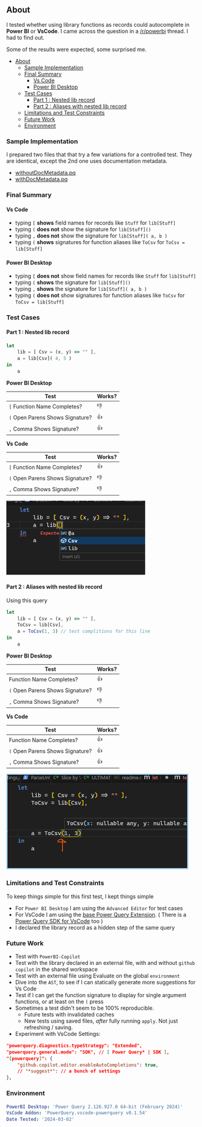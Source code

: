 ## About

I tested whether using library functions as records could autocomplete in **Power BI** or **VsCode**. I came across the question in a [/r/powerbi](https://www.reddit.com/r/PowerBI/comments/1b43ces/comment/kszlqqr/?utm_source=share&utm_medium=web2x&context=3) thread. I had to find out.

Some of the results were expected, some surprised me. 

- [About](#about)
  - [Sample Implementation](#sample-implementation)
  - [Final Summary](#final-summary)
    - [Vs Code](#vs-code)
    - [Power BI Desktop](#power-bi-desktop)
  - [Test Cases](#test-cases)
    - [Part 1 : Nested lib record](#part-1--nested-lib-record)
    - [Part 2 : Aliases with nested lib record](#part-2--aliases-with-nested-lib-record)
  - [Limitations and Test Constraints](#limitations-and-test-constraints)
  - [Future Work](#future-work)
  - [Environment](#environment)

### Sample Implementation 

I prepared two files that that try a few variations for a controlled test. They are identical, except the 2nd one uses documentation metadata.

- [withoutDocMetadata.pq](./Test-Nested-LibFunctions-For-Completion.pq)
- [withDocMetadata.pq](./Test-Nested-LibFunctions-For-Completion-withDocstringsMetadata.pq)

### Final Summary

#### Vs Code

- typing `[` **shows** field names for records like `Stuff` for `lib[Stuff]`
- typing `(` **does not** show the signature for `lib[Stuff]()`
- typing `,` **does not** show the signature for `lib[Stuff]( a, b )`
- typing `(` **shows** signatures for function aliases like `ToCsv` for `ToCsv = lib[Stuff]`

#### Power BI Desktop

- typing `[` **does not** show field names for records like `Stuff` for `lib[Stuff]`
- typing `(` **shows** the signature for `lib[Stuff]()`
- typing `,` **shows** the signature for `lib[Stuff]( a, b )`
- typing `(` **does not** show signatures for function aliases like `ToCsv` for `ToCsv = lib[Stuff]`

### Test Cases

#### Part 1 : Nested lib record

```ts
let 
    lib = [ Csv = (x, y) => "" ],
    a = lib[Csv]( 4, 5 )
in 
    a
```

**Power BI Desktop**

| Test                             | Works? |
| -------------------------------- | ------ |
| `[` Function Name Completes?     | 👎      |
| `(` Open Parens Shows Signature? | 👍      |
| `,` Comma Shows Signature?       | 👍      |

**Vs Code**

| Test                             | Works? |
| -------------------------------- | ------ |
| `[` Function Name Completes?     | 👍      |
| `(` Open Parens Shows Signature? | 👎      |
| `,` Comma Shows Signature?       | 👎      |

![First Csv Works](./img/completion1.png)

#### Part 2 : Aliases with nested lib record

Using this query

```ts
let
    lib = [ Csv = (x, y) => "" ],
    ToCsv = lib[Csv],
    a = ToCsv(1, 3) // test complitions for this line
in 
    a
```

**Power BI Desktop**

| Test                             | Works? |
| -------------------------------- | ------ |
| Function Name Completes?         | 👍      |
| `(` Open Parens Shows Signature? | 👎      |
| `,` Comma Shows Signature?       | 👎      |

**Vs Code**

| Test                             | Works? |
| -------------------------------- | ------ |
| Function Name Completes?         | 👍      |
| `(` Open Parens Shows Signature? | 👍      |
| `,` Comma Shows Signature?       | 👍      |


![Csv Alias Works](./img/completion2.png)

### Limitations and Test Constraints 

To keep things simple for this first test, I kept things simple

- For `Power BI Desktop` I am using the `Advanced Editor` for test cases
- For VsCode I am using the [base Power Query Extension](https://marketplace.visualstudio.com/items?itemName=PowerQuery.vscode-powerquery). ( There is a [Power Query SDK for VsCode](https://marketplace.visualstudio.com/items?itemName=PowerQuery.vscode-powerquery-sdk) too )
- I declared the library record as a hidden step of the same query
 
### Future Work

- Test with `PowerBI-Copilot`
- Test with the library declared in an external file, with and without `github copilot` in the shared workspace
- Test with an external file using Evaluate on the global `environment`
- Dive into the `AST`, to see if I can statically generate more suggestions for Vs Code
- Test if I can get the function signature to display for single argument functions, or at least on the `(` press
- Sometimes a test didn't seem to be 100% reproducible. 
  - Future tests with invalidated caches
  - New tests using saved files, *after* fully running `apply`. Not just refreshing / saving.
- Experiment with VsCode Settings:

```json
"powerquery.diagnostics.typeStrategy": "Extended",
"powerquery.general.mode": "SDK", // [ Power Query* | SDK ],
"[powerquery]": {
    "github.copilot.editor.enableAutoCompletions": true,
    // "*suggest*": // a bunch of settings
},
```

### Environment

```yml
PowerBI Desktop: 'Power Query 2.126.927.0 64-bit (February 2024)'
VsCode Addon: 'PowerQuery.vscode-powerquery v0.1.54'
Date Tested: '2024-03-02'
```